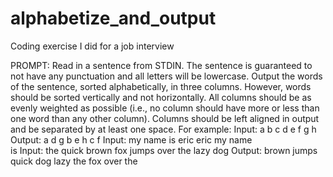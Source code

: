 # alphabetize_and_output
Coding exercise I did for a job interview

PROMPT:
Read in a sentence from STDIN.  The sentence is guaranteed to not have any punctuation and all letters will be lowercase.  Output the words of the sentence, sorted alphabetically, in three columns.  However, words should be sorted vertically and not horizontally.  All columns should be as evenly weighted as possible (i.e., no column should have more or less than one word than any other column).  Columns should be left aligned in output and be separated by at least one space.
For example:
Input: a b c d e f g h 
Output:
a d g
b e h
c f
Input: my name is eric
eric my name   
is
Input:  the quick brown fox jumps over the lazy dog
Output:
brown jumps quick 
dog   lazy  the
fox   over  the

